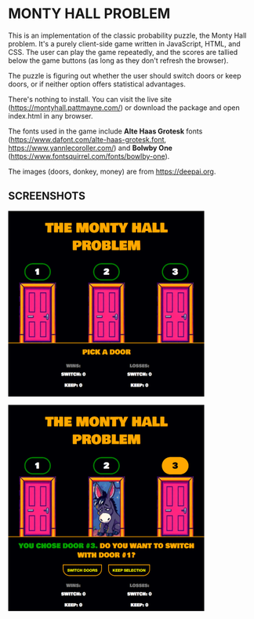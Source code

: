 # MONTY HALL PROBLEM

This is an implementation of the classic probability puzzle, the Monty Hall problem. It's a purely client-side game written in JavaScript, HTML, and CSS. The user can play the game repeatedly, and the scores are tallied below the game buttons (as long as they don't refresh the browser).

The puzzle is figuring out whether the user should switch doors or keep doors, or if neither option offers statistical advantages.

There's nothing to install. You can visit the live site (https://montyhall.pattmayne.com/) or download the package and open index.html in any browser.

The fonts used in the game include **Alte Haas Grotesk** fonts (https://www.dafont.com/alte-haas-grotesk.font, https://www.yannlecoroller.com/) and **Bolwby One** (https://www.fontsquirrel.com/fonts/bowlby-one).

The images (doors, donkey, money) are from https://deepai.org.

## SCREENSHOTS

![pick a door](img/screen_1.png)

![switch or keep](img/screen_2.png)